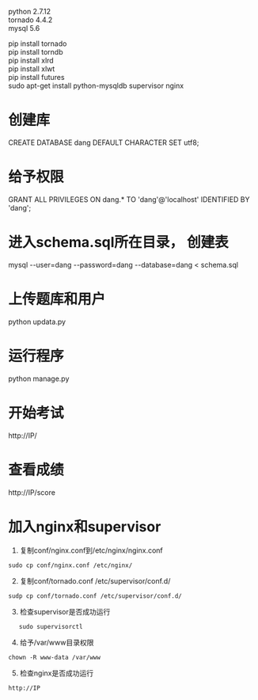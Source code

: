 python 2.7.12<br/>
tornado 4.4.2<br/>
mysql 5.6<br/>

pip install tornado<br/>
pip install torndb<br/>
pip install xlrd<br/>
pip install xlwt<br/>
pip install futures<br/>
sudo apt-get install python-mysqldb supervisor nginx<br/>

#
# 创建库
CREATE DATABASE dang DEFAULT CHARACTER SET utf8;

#
# 给予权限
GRANT ALL PRIVILEGES ON dang.* TO 'dang'@'localhost' IDENTIFIED BY 'dang';

#
# 进入schema.sql所在目录， 创建表
mysql --user=dang --password=dang --database=dang < schema.sql

#
# 上传题库和用户
python updata.py

#
# 运行程序
python manage.py

#
# 开始考试
http://IP/

#
# 查看成绩
http://IP/score


#
# 加入nginx和supervisor
1. 复制conf/nginx.conf到/etc/nginx/nginx.conf
``` Ubuntu 16.04
sudo cp conf/nginx.conf /etc/nginx/
```
2. 复制conf/tornado.conf /etc/supervisor/conf.d/
```
sudp cp conf/tornado.conf /etc/supervisor/conf.d/
```
3. 检查supervisor是否成功运行
```
   sudo supervisorctl
```
4. 给予/var/www目录权限
```
chown -R www-data /var/www 
```
5. 检查nginx是否成功运行
```
http://IP
```
